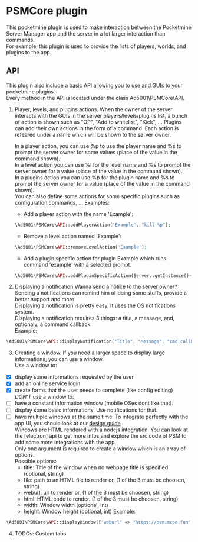 # PSMCore plugin
This pocketmine plugin is used to make interaction between the Pocketmine Server Manager app and the server in a lot larger interaction than commands.    
For example, this plugin is used to provide the lists of players, worlds, and plugins to the app.    
    
## API
This plugin also include a basic API allowing you to use and GUIs to your pocketmine plugins.    
Every method in the API is located under the class Ad5001\PSMCore\API.    
    
1. Player, levels, and plugins actions.
	When the owner of the server interacts with the GUIs in the server players/levels/plugins list, a bunch of action is shown such as "OP", "Add to whitelist", "Kick", ... Plugins can add their own actions in the form of a command. Each action is refeared under a name which will be shown to the server owner.    
	
	In a player action, you can use %p to use the player name and %s to prompt the server owner for some values (place of the value in the command shown).    
	In a level action you can use %l for the level name and %s to prompt the server owner for a value (place of the value in the command shown).    
	In a plugins action you can use %p for the plugin name and %s to prompt the server owner for a value (place of the value in the command shown).    
	You can also define some actions for some specific plugins such as configuration commands, ...
	Examples:    
	- Add a player action with the name 'Example':
	```php
	\Ad5001\PSMCore\API::addPlayerAction('Example', "kill %p");
	```
	- Remove a level action named 'Example':
	```php
	\Ad5001\PSMCore\API::removeLevelAction('Example');
	```
	- Add a plugin specific action for plugin Example which runs command 'example' with a selected prompt.
	```php
	\Ad5001\PSMCore\API::addPluginSpecificAction(Server::getInstance()->getPluginManager()->getPlugin("Example"), "Ask for example", "example %s");
	```
	
2. Displaying a notification
Wanna send a notice to the server owner? Sending a notifications can remind him of doing some stuffs, provide a better support and more.    
Displaying a notification is pretty easy. It uses the OS notifications system.    
Displaying a notification requires 3 things: a title, a message, and, optionaly, a command callback.    
Example:    
```php
\Ad5001\PSMCore\API::displayNotification("Title", "Message", "cmd callback");
```

3. Creating a window.
If you need a larger space to display large informations, you can use a window.    
Use a window to:    
- [x] display some informations requested by the user    
- [x] add an online service login    
- [x] create forms that the user needs to complete (like config editing)    
*DON'T* use a window to:     
- [ ] have a constant information window (mobile OSes dont like that).    
- [ ] display some basic informations. Use notifications for that.    
- [ ] have multiple windows at the same time.
To integrate perfectly with the app UI, you should look at our [design guide](https://github.com/pmt-mcpe-fun/PSMCorePlugin/blob/master/DESIGN.md).    
Windows are HTML rendered with a nodejs integration. You can look at the [electron] api to get more infos and explore the src code of PSM to add some more integrations with the app.    
Only one argument is required to create a window which is an array of options.    
Possible options:
	 - title: Title of the window when no webpage title is specified (optional, string)
	 - file: path to an HTML file to render or, (1 of the 3 must be choosen, string)
	 - weburl: url to render or, (1 of the 3 must be choosen, string)
	 - html: HTML code to render. (1 of the 3 must be choosen, string)
	 - width: Window width (optional, int)
	 - height: Window height (optional, int)
Example:
```php
\Ad5001\PSMCore\API::displayWindow(["weburl" => "https://psm.mcpe.fun", "title" => "PSM's website"]);
```

4. TODOs: Custom tabs